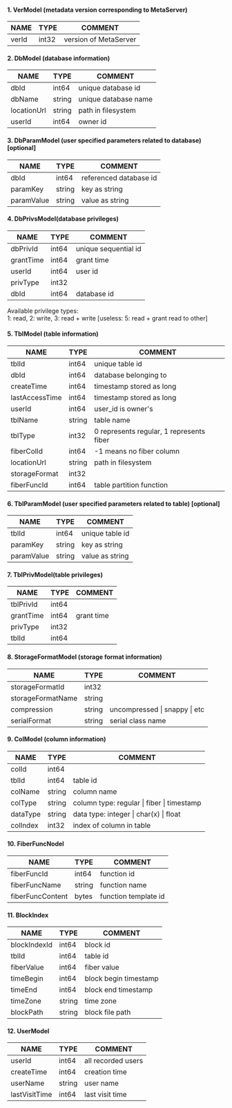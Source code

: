  #### 1. VerModel (metadata version corresponding to MetaServer)
 | NAME           | TYPE             | COMMENT              |
 |----------------|------------------|----------------------|
 | verId          | int32            | version of MetaServer
 
 #### 2. DbModel (database information)
 | NAME           | TYPE             | COMMENT              |
 |----------------|------------------|----------------------|
 | dbId           | int64            | unique database id   |
 | dbName         | string           | unique database name |
 | locationUrl    | string           | path in filesystem   |
 | userId         | int64            | owner        id      |
 
 #### 3. DbParamModel (user specified parameters related to database) [optional]
 | NAME           | TYPE             | COMMENT               |
 |----------------|------------------|-----------------------|
 | dbId           | int64            | referenced database id|
 | paramKey       | string           | key as string         |
 | paramValue     | string           | value as string       |
 
 #### 4. DbPrivsModel(database privileges)
 | NAME            | TYPE             | COMMENT               |
 |-----------------|------------------|-----------------------|
 | dbPrivId        | int64            | unique sequential id  |
 | grantTime       | int64            | grant time            |
 | userId          | int64            | user id               |
 | privType        | int32            |                       |
 | dbId            | int64            | database id           |
 
 Available privilege types:    
 1: read, 2: write, 3: read + write   [useless:  5: read + grant read to other]
 
 #### 5. TblModel (table information)
 | NAME           | TYPE             | COMMENT                                 |
 |----------------|------------------|-----------------------------------------|
 | tblId          | int64            | unique table id                         |
 | dbId           | int64            | database belonging to                   |
 | createTime     | int64            | timestamp stored as long                |
 | lastAccessTime | int64            | timestamp stored as long                |
 | userId         | int64            | user_id is owner's                      |
 | tblName        | string           | table name                              |
 | tblType        | int32            | 0 represents regular, 1 represents fiber|
 | fiberColId     | int64            | -1 means no fiber column                |
 | locationUrl    | string           | path in filesystem                      |
 | storageFormat  | int32            |                                         |
 | fiberFuncId    | int64            | table partition function                |
 
 #### 6. TblParamModel (user specified parameters related to table) [optional]
 | NAME           | TYPE             | COMMENT              |
 |----------------|------------------|----------------------|
 | tblId          | int64            | unique table id      |
 | paramKey       | string           | key as string        |
 | paramValue     | string           | value as string      |
 
 #### 7. TblPrivModel(table privileges)
 | NAME           | TYPE             | COMMENT               |
 |----------------|------------------|-----------------------|
 | tblPrivId      | int64            |                       |
 | grantTime      | int64            | grant time            |
 | privType       | int32            |                       |
 | tblId          | int64            |                       |
 
 #### 8. StorageFormatModel (storage format information)
 | NAME             | TYPE             | COMMENT                      |
 |------------------|------------------|------------------------------|
 | storageFormatId  | int32            |                              |
 | storageFormatName| string           |                              |
 | compression      | string           | uncompressed \| snappy \| etc|
 | serialFormat     | string           | serial class name            |

 #### 9. ColModel (column information)
 | NAME           | TYPE             | COMMENT                                   |
 |----------------|------------------|-------------------------------------------|
 | colId          | int64            |                                           |
 | tblId          | int64            | table id                                  |
 | colName        | string           | column name                               |
 | colType        | string           | column type: regular \| fiber \| timestamp|
 | dataType       | string           | data type: integer \| char(x) \| float    |
 | colIndex       | int32            | index of column in table                  |
 
 #### 10. FiberFuncNodel
 | NAME               | TYPE             | COMMENT              |
 |----------------    |------------------|----------------------|
 | fiberFuncId        | int64            | function id          |
 | fiberFuncName      | string           | function name        |
 | fiberFuncContent   | bytes            | function template id |
 
 #### 11. BlockIndex
 | NAME            | TYPE             | COMMENT              |
 |-----------------|------------------|----------------------|
 | blockIndexId    | int64            | block id             |
 | tblId           | int64            | table id             |
 | fiberValue      | int64            | fiber value          |
 | timeBegin       | int64            | block begin timestamp|
 | timeEnd         | int64            | block end timestamp  |
 | timeZone        | string           | time zone            |
 | blockPath       | string           | block file path      |
 
 #### 12. UserModel
 | NAME           | TYPE             | COMMENT               |
 |----------------|------------------|-----------------------|
 | userId         | int64            | all recorded users    |
 | createTime     | int64            | creation time         |
 | userName       | string           | user name             |
 | lastVisitTime  | int64            | last visit time       |
